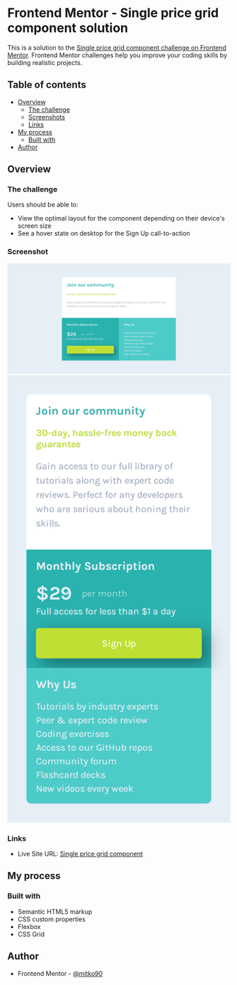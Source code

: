 # Frontend Mentor - Single price grid component solution

This is a solution to the [Single price grid component challenge on Frontend Mentor](https://www.frontendmentor.io/challenges/single-price-grid-component-5ce41129d0ff452fec5abbbc). Frontend Mentor challenges help you improve your coding skills by building realistic projects. 

## Table of contents

- [Overview](#overview)
  - [The challenge](#the-challenge)
  - [Screenshots](#screenshot)
  - [Links](#links)
- [My process](#my-process)
  - [Built with](#built-with)
- [Author](#author)

## Overview

### The challenge

Users should be able to:

- View the optimal layout for the component depending on their device's screen size
- See a hover state on desktop for the Sign Up call-to-action

### Screenshot

![](./desktop.png)
![](./mobile.png)


### Links

- Live Site URL: [Single price grid component](https://jade-dolphin-9997c9.netlify.app/)

## My process

### Built with

- Semantic HTML5 markup
- CSS custom properties
- Flexbox
- CSS Grid




## Author

- Frontend Mentor - [@mitko90](https://www.frontendmentor.io/profile/mitko90)


